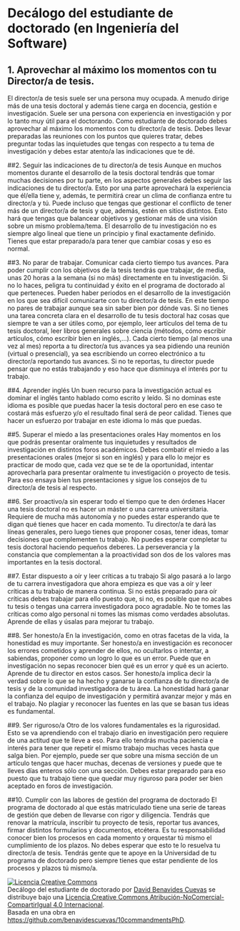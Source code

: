 # Decálogo del estudiante de doctorado (en Ingeniería del Software)

## 1.	Aprovechar al máximo los momentos con tu Director/a de tesis.
El director/a de tesis suele ser una persona muy ocupada. A menudo dirige más de una tesis doctoral y además tiene carga en docencia, gestión e investigación. Suele ser una persona con experiencia en investigación y por lo tanto muy útil para el doctorando. Como estudiante de doctorado debes aprovechar al máximo los momentos con tu director/a de tesis. Debes llevar preparadas las reuniones con los puntos que quieres tratar, debes preguntar todas las inquietudes que tengas con respecto a tu tema de investigación y debes estar atento/a las indicaciones que te dé.

##2.	Seguir las indicaciones de tu director/a de tesis
Aunque en muchos momentos durante el desarrollo de la tesis doctoral tendrás que tomar muchas decisiones por tu parte, en los aspectos generales debes seguir las indicaciones de tu director/a. Esto por una parte aprovechará la experiencia que él/ella tiene y, además, te permitirá crear un clima de confianza entre tu director/a y tú. Puede incluso que tengas que gestionar el conflicto de tener más de un director/a de tesis y que, además, estén en sitios distintos. Esto hará que tengas que balancear objetivos y gestionar más de una visión sobre un mismo problema/tema. El desarrollo de tu investigación no es siempre algo lineal que tiene un principio y final exactamente definido. Tienes que estar preparado/a para tener que cambiar cosas y eso es normal.

##3.	No parar de trabajar. Comunicar cada cierto tiempo tus avances. 
Para poder cumplir con los objetivos de la tesis tendrás que trabajar, de media, unas 20 horas a la semana (si no más) directamente en tu investigación. Si no lo haces, peligra tu continuidad y éxito en el programa de doctorado al que perteneces. Pueden haber periodos en el desarrollo de la investigación en los que sea difícil comunicarte con tu director/a de tesis. En este tiempo no pares de trabajar aunque sea sin saber bien por dónde vas. Si no tienes una tarea concreta clara en el desarrollo de tu tesis doctoral haz cosas que siempre te van a ser útiles como, por ejemplo, leer artículos del tema de tu tesis doctoral, leer libros generales sobre ciencia (métodos, cómo escribir artículos, cómo escribir bien en inglés,…). Cada cierto tiempo (al menos una vez al mes) reporta a tu director/a tus avances ya sea pidiendo una reunión (virtual o presencial), ya sea escribiendo un correo electrónico a tu director/a reportando tus avances. Si no te reportas, tu director puede pensar que no estás trabajando y eso hace que disminuya el interés por tu trabajo. 

##4.	Aprender inglés
Un buen recurso para la investigación actual es dominar el inglés tanto hablado como escrito y leído. Si no dominas este idioma es posible que puedas hacer la tesis doctoral pero en ese caso te costará más esfuerzo y/o el resultado final será de peor calidad. Tienes que hacer un esfuerzo por trabajar en este idioma lo más que puedas. 

##5.	Superar el miedo a las presentaciones orales
Hay momentos en los que podrás presentar oralmente tus inquietudes y resultados de investigación en distintos foros académicos. Debes combatir el miedo a las presentaciones orales (mejor si son en inglés) y para ello lo mejor es practicar de modo que, cada vez que se te de la oportunidad, intentar aprovecharla para presentar oralmente tu investigación o proyecto de tesis. Para eso ensaya bien tus presentaciones y sigue los consejos de tu director/a de tesis al respecto.

##6.	Ser proactivo/a sin esperar todo el tiempo que te den órdenes
Hacer una tesis doctoral no es hacer un máster o una carrera universitaria. Requiere de mucha más autonomía y no puedes estar esperando que te digan qué tienes que hacer en cada momento. Tu director/a te dará las líneas generales, pero luego tienes que proponer cosas, tener ideas, tomar decisiones que complementen tu trabajo. No puedes esperar completar tu tesis doctoral haciendo pequeños deberes. La perseverancia y la constancia que complementan a la proactividad son dos de los valores mas importantes en la tesis doctoral.

##7.	Estar dispuesto a oír y leer críticas a tu trabajo
Si algo pasará a lo largo de tu carrera investigadora que ahora empieza es que vas a oír y leer críticas a tu trabajo de manera continua. Si no estás preparado para oír críticas debes trabajar para ello puesto que, si no, es posible que no acabes tu tesis o tengas una carrera investigadora poco agradable. No te tomes las críticas como algo personal ni tomes las mismas como verdades absolutas. Aprende de ellas y úsalas para mejorar tu trabajo.

##8.	Ser honesto/a
En la investigación, como en otras facetas de la vida, la honestidad es muy importante. Ser honesto/a en investigación es reconocer los errores cometidos y aprender de ellos, no ocultarlos o intentar, a sabiendas, proponer como un logro lo que es un error. Puede que en investigación no sepas reconocer bien qué es un error y qué es un acierto. Aprende de tu director en estos casos. Ser honesto/a implica decir la verdad sobre lo que se ha hecho y ganarse la confianza de tu director/a de tesis y de la comunidad investigadora de tu área. La honestidad hará ganar la confianza del equipo de investigación y permitirá avanzar mejor y más en el trabajo. No plagiar y reconocer las fuentes en las que se basan tus ideas es fundamental.

##9.	Ser riguroso/a
Otro de los valores fundamentales es la rigurosidad. Esto se va aprendiendo con el trabajo diario en investigación pero requiere de una actitud que te lleve a eso. Para ello tendrás mucha paciencia e interés para tener que repetir el mismo trabajo muchas veces hasta que salga bien. Por ejemplo, puede ser que sobre una misma sección de un artículo tengas que hacer muchas, decenas de versiones y puede que te lleves días enteros sólo con una sección. Debes estar preparado para eso puesto que tu trabajo tiene que quedar muy riguroso para poder ser bien aceptado en foros de investigación.

##10.	Cumplir con las labores de gestión del programa de doctorado
El programa de doctorado al que estás matriculado tiene una serie de tareas de gestión que deben de llevarse con rigor y diligencia. Tendrás que renovar la matrícula, inscribir tu proyecto de tesis, reportar tus avances, firmar distintos formularios y documentos, etcétera. Es tu responsabilidad conocer bien los procesos en cada momento y orquestar tú mismo el cumplimiento de los plazos. No debes esperar que esto te lo resuelva tu director/a de tesis. Tendrás gente que te apoye en la Universidad de tu programa de doctorado pero siempre tienes que estar pendiente de los procesos y plazos tú mismo/a. 


<a rel="license" href="http://creativecommons.org/licenses/by-nc-sa/4.0/"><img alt="Licencia Creative Commons" style="border-width:0" src="https://i.creativecommons.org/l/by-nc-sa/4.0/88x31.png" /></a><br /><span xmlns:dct="http://purl.org/dc/terms/" href="http://purl.org/dc/dcmitype/Text" property="dct:title" rel="dct:type">Decálogo del estudiante de doctorado</span> por <a xmlns:cc="http://creativecommons.org/ns#" href="http://www.lsi.us.es/~dbc" property="cc:attributionName" rel="cc:attributionURL">David Benavides Cuevas</a> se distribuye bajo una <a rel="license" href="http://creativecommons.org/licenses/by-nc-sa/4.0/">Licencia Creative Commons Atribución-NoComercial-CompartirIgual 4.0 Internacional</a>.<br />Basada en una obra en <a xmlns:dct="http://purl.org/dc/terms/" href="https://github.com/benavidescuevas/10commandmentsPhD" rel="dct:source">https://github.com/benavidescuevas/10commandmentsPhD</a>.
